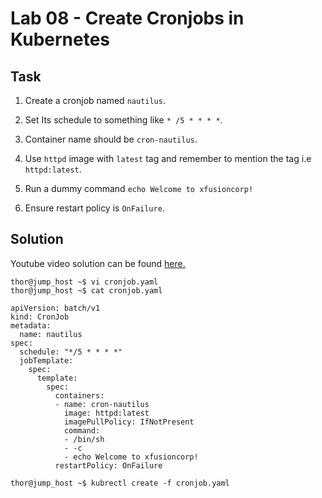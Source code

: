 # Lab 08 - Create Cronjobs in Kubernetes
## Task
1. Create a cronjob named `nautilus`.

2. Set Its schedule to something like `* /5 * * * *`.

3. Container name should be `cron-nautilus`.

4. Use `httpd` image with `latest` tag and remember to mention the tag i.e `httpd:latest`.

5. Run a dummy command `echo Welcome to xfusioncorp!`

6. Ensure restart policy is `OnFailure`.


## Solution
Youtube video solution can be found [here.](https://www.youtube.com/watch?v=H3Wn2-tfhac)

```
thor@jump_host ~$ vi cronjob.yaml 
thor@jump_host ~$ cat cronjob.yaml  

apiVersion: batch/v1 
kind: CronJob 
metadata: 
  name: nautilus 
spec: 
  schedule: "*/5 * * * *" 
  jobTemplate: 
    spec: 
      template: 
        spec: 
          containers: 
          - name: cron-nautilus 
            image: httpd:latest 
            imagePullPolicy: IfNotPresent 
            command: 
            - /bin/sh 
            - -c 
            - echo Welcome to xfusioncorp! 
          restartPolicy: OnFailure 

thor@jump_host ~$ kubrectl create -f cronjob.yaml 
```